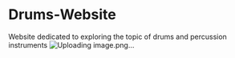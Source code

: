 # Drums-Website
Website dedicated to exploring the topic of drums and percussion instruments
![Uploading image.png…]()
